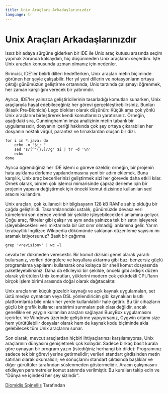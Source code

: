 ```yaml
---
title: Unix Araçları Arkadaşlarınızdır
language: tr
---
```


# Unix Araçları Arkadaşlarınızdır

Issız bir adaya sürgüne giderken bir IDE ile Unix araç kutusu arasında seçim yapmak zorunda kalsaydım, hiç düşünmeden Unix araçlarını seçerdim. İşte Unix araçları konusunda uzman olmanız için nedenler.

Birincisi, IDE'ler belirli dilleri hedeflerken, Unix araçları metin biçiminde görünen her şeyle çalışabilir. Her yıl yeni dillerin ve notasyonların ortaya çıktığı günümüzün geliştirme ortamında, Unix tarzında çalışmayı öğrenmek, her zaman karşılığını verecek bir yatırımdır.

Ayrıca, IDE'ler yalnızca geliştiricilerinin tasarladığı komutları sunarken, Unix araçlarıyla hayal edebileceğiniz her görevi gerçekleştirebilirsiniz. Bunları (klasik Pre-Bionicle) Lego blokları olarak düşünün: Küçük ama çok yönlü Unix araçlarını birleştirerek kendi komutlarınızı yaratırsınız. Örneğin, aşağıdaki sıra, Cunningham'ın imza analizinin metin tabanlı bir uygulamasıdır, dosyanın içeriği hakkında çok şey ortaya çıkarabilen her dosyanın noktalı virgül, parantez ve tırnaklardan oluşan bir dizi.

```
for i in *.java; do 
    echo -n "$i: "
    sed 's/[^"{};]//g' $i | tr -d '\n'
    echo
done
```

Ayrıca öğrendiğiniz her IDE işlemi o göreve özeldir; örneğin, bir projenin hata ayıklama derleme yapılandırmasına yeni bir adım eklemek. Buna karşılık, Unix araç becerilerinizi geliştirmek sizi her görevde daha etkili kılar. Örnek olarak, birden çok işlemci mimarisinde çapraz derleme için bir projenin yapısını değiştirmek için önceki komut dizisinde kullanılan sed aracını kullandım.

Unix araçları, çok kullanıcılı bir bilgisayarın 128 kB RAM'e sahip olduğu bir çağda geliştirildi. Tasarımlarındaki ustalık, günümüzde devasa veri kümelerini son derece verimli bir şekilde işleyebilecekleri anlamına geliyor. Çoğu araç, filtreler gibi çalışır ve aynı anda yalnızca tek bir satırı işleyerek işleyebilecekleri veri miktarında bir üst sınır olmadığı anlamına gelir. Yarım terabaytlık İngilizce Wikipedia dökümünde saklanan düzenleme sayısını mı aramak istiyorsunuz? Basit bir çağırma

```
grep '<revision>' | wc –l 
```

cevabı ter dökmeden verecektir. Bir komut dizisini genel olarak yararlı bulursanız, verileri döngülere ve koşullara aktarma gibi bazı benzersiz güçlü programlama yapılarını kullanarak onu kolayca bir shell komut dosyasında paketleyebilirsiniz. Daha da etkileyici bir şekilde, önceki gibi ardışık düzen olarak yürütülen Unix komutları, yüklerini modern çok çekirdekli CPU'ların birçok işlem birimi arasında doğal olarak dağıtacaktır.

Unix araçlarının küçük güzeldir kaynağı ve açık kaynak uygulamaları, set üstü medya oynatıcım veya DSL yönlendiricim gibi kaynakları kısıtlı platformlarda bile onları her yerde kullanılabilir hale getirir. Bu tür cihazların güçlü bir grafik kullanıcı arabirimi sunmaları pek olası değildir, ancak genellikle en yaygın kullanılan araçları sağlayan BusyBox uygulamasını içerirler. Ve Windows üzerinde geliştirme yapıyorsanız, Cygwin ortamı size hem yürütülebilir dosyalar olarak hem de kaynak kodu biçiminde akla gelebilecek tüm Unix araçlarını sunar.

Son olarak, mevcut araçlardan hiçbiri ihtiyaçlarınızı karşılamıyorsa, Unix araçlarının dünyasını genişletmek çok kolaydır. Sadece birkaç basit kurala göre oynayan bir program yazın (istediğiniz herhangi bir dilde): Programınız sadece tek bir görevi yerine getirmelidir; verileri standart girdisinden metin satırları olarak okumalıdır; ve sonuçlarını standart çıktısında başlıklar ve diğer gürültüler tarafından süslenmeden göstermelidir. Aracın çalışmasını etkileyen parametreler komut satırında verilmiştir. Bu kuralları takip edin ve "Dünya ve içindeki her şey sizindir".

[Diomidis Spinellis](http://programmer.97things.oreilly.com/wiki/index.php/Diomidis_Spinellis) Tarafından
